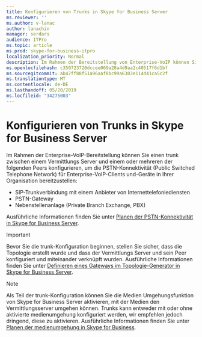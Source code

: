 ```yaml
---
title: Konfigurieren von Trunks in Skype for Business Server
ms.reviewer: ''
ms.author: v-lanac
author: lanachin
manager: serdars
audience: ITPro
ms.topic: article
ms.prod: skype-for-business-itpro
localization_priority: Normal
description: Im Rahmen der Bereitstellung von Enterprise-VoIP können Sie einen trunk zwischen einem Vermittlungs Server und einem oder mehreren Peers konfigurieren, um die PSTN-Konnektivität (Public Switched Telephone Network) für Enterprise-VoIP-Clients und-Geräte in Ihrer Organisation bereitzustellen.
ms.openlocfilehash: c350723720dccee069a28a4d9aa2c40517f6d1bf
ms.sourcegitcommit: ab47ff88f51a96aaf8bc99a6303e114d41ca5c2f
ms.translationtype: MT
ms.contentlocale: de-DE
ms.lasthandoff: 05/20/2019
ms.locfileid: "34275003"
---
```

# <a name="configuring-trunks-in-skype-for-business-server"></a>Konfigurieren von Trunks in Skype for Business Server

Im Rahmen der Enterprise-VoIP-Bereitstellung können Sie einen trunk zwischen einem Vermittlungs Server und einem oder mehreren der folgenden Peers konfigurieren, um die PSTN-Konnektivität (Public Switched Telephone Network) für Enterprise-VoIP-Clients und-Geräte in Ihrer Organisation bereitzustellen:

- SIP-Trunkverbindung mit einem Anbieter von Internettelefoniediensten
- PSTN-Gateway
- Nebenstellenanlage (Private Branch Exchange, PBX)

Ausführliche Informationen finden Sie unter [Planen der PSTN-Konnektivität in Skype for Business Server](../../plan-your-deployment/enterprise-voice-solution/pstn-connectivity-0.md).

> [!IMPORTANT]
> Bevor Sie die trunk-Konfiguration beginnen, stellen Sie sicher, dass die Topologie erstellt wurde und dass der Vermittlungs Server und sein Peer konfiguriert und miteinander verknüpft wurden. Ausführliche Informationen finden Sie unter [Definieren eines Gateways im Topologie-Generator in Skype for Business Server](../../deploy/deploy-enterprise-voice/define-a-gateway.md).

> [!NOTE]
> Als Teil der trunk-Konfiguration können Sie die Medien Umgehungsfunktion von Skype for Business Server aktivieren, mit der Medien den Vermittlungsserver umgehen können. Trunks kann entweder mit oder ohne aktivierte medienumgehung konfiguriert werden, wir empfehlen jedoch dringend, diese zu aktivieren. Ausführliche Informationen finden Sie unter [Planen der medienumgehung in Skype for Business](../../plan-your-deployment/enterprise-voice-solution/media-bypass.md).
